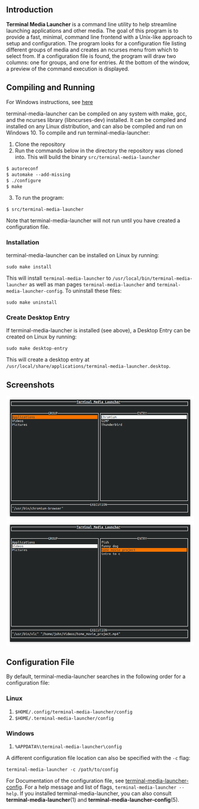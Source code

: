 ## Introduction

**Terminal Media Launcher** is a command line utility to help streamline launching applications and other media. The goal of this program is to provide a fast, minimal, command line frontend with a Unix-like approach to setup and configuration. The program looks for a configuration file listing different groups of media and creates an ncurses menu from which to select from. If a configuration file is found, the program will draw two columns: one for groups, and one for entries. At the bottom of the window, a preview of the command execution is displayed.

## Compiling and Running

For Windows instructions, see [here](windows_compile_instructions.md)

terminal-media-launcher can be compiled on any system with make, gcc, and the ncurses library (libncurses-dev) installed. It can be compiled and installed on any Linux distribution, and can also be compiled and run on Windows 10. To compile and run terminal-media-launcher:

1. Clone the repository
2. Run the commands below in the directory the repository was cloned into. This will build the binary `src/terminal-media-launcher`

```
$ autoreconf
$ automake --add-missing
$ ./configure
$ make
```

3. To run the program:

```
$ src/terminal-media-launcher
```

Note that terminal-media-launcher will not run until you have created a configuration file.

### Installation

terminal-media-launcher can be installed on Linux by running:

```
sudo make install
```

This will install `terminal-media-launcher` to `/usr/local/bin/terminal-media-launcher` as well as man pages `terminal-media-launcher` and `terminal-media-launcher-config`.
To uninstall these files:

```
sudo make uninstall
```

### Create Desktop Entry

If terminal-media-launcher is installed (see above), a Desktop Entry can be created on Linux by running:

```
sudo make desktop-entry
```

This will create a desktop entry at `/usr/local/share/applications/terminal-media-launcher.desktop`.

## Screenshots

![screenshot 1](screenshot1.png)
![screenshot 2](screenshot2.png)

## Configuration File

By default, terminal-media-launcher searches in the following order for a configuration file:

### Linux

1. `$HOME/.config/terminal-media-launcher/config`
2. `$HOME/.terminal-media-launcher/config`

### Windows

1. `%APPDATA%\terminal-media-launcher\config`

A different configuration file location can also be specified with the `-c` flag:

```
terminal-media-launcher -c /path/to/config
```

For Documentation of the configuration file, see [terminal-media-launcher-config](terminal-media-launcher-config.md).
For a help message and list of flags, `terminal-media-launcher --help`.
If you installed terminal-media-launcher, you can also consult **terminal-media-launcher**(1) and **terminal-media-launcher-config**(5).
